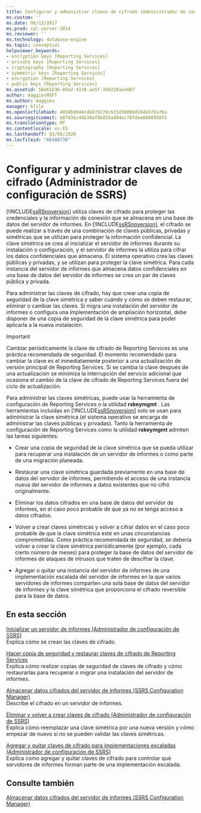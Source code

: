 ```yaml
---
title: Configurar y administrar claves de cifrado (Administrador de configuración de SSRS) | Microsoft Docs
ms.custom: ''
ms.date: 06/13/2017
ms.prod: sql-server-2014
ms.reviewer: ''
ms.technology: database-engine
ms.topic: conceptual
helpviewer_keywords:
- encryption keys [Reporting Services]
- private keys [Reporting Services]
- cryptography [Reporting Services]
- symmetric keys [Reporting Services]
- encryption [Reporting Services]
- public keys [Reporting Services]
ms.assetid: 58e61636-88a2-4338-ae5f-3dd210aee887
author: maggiesMSFT
ms.author: maggies
manager: kfile
ms.openlocfilehash: 4858b9844c4b07d270c615d30089d104bb7ba76a
ms.sourcegitcommit: b87d36c46b39af8b929ad94ec707dee8800950f5
ms.translationtype: MT
ms.contentlocale: es-ES
ms.lasthandoff: 02/08/2020
ms.locfileid: "66108730"
---
```

# <a name="configure-and-manage-encryption-keys-ssrs-configuration-manager"></a>Configurar y administrar claves de cifrado (Administrador de configuración de SSRS)
  
  [!INCLUDE[ssRSnoversion](../../includes/ssrsnoversion-md.md)] utiliza claves de cifrado para proteger las credenciales y la información de conexión que se almacena en una base de datos del servidor de informes. En [!INCLUDE[ssRSnoversion](../../includes/ssrsnoversion-md.md)], el cifrado se puede realizar a través de una combinación de claves públicas, privadas y simétricas que se utilizan para proteger la información confidencial. La clave simétrica se crea al inicializar el servidor de informes durante su instalación o configuración, y el servidor de informes la utiliza para cifrar los datos confidenciales que almacena. El sistema operativo crea las claves públicas y privadas, y se utilizan para proteger la clave simétrica. Para cada instancia del servidor de informes que almacena datos confidenciales en una base de datos del servidor de informes se crea un par de claves pública y privada.  
  
 Para administrar las claves de cifrado, hay que crear una copia de seguridad de la clave simétrica y saber cuándo y cómo se deben restaurar, eliminar o cambiar las claves. Si migra una instalación del servidor de informes o configura una implementación de ampliación horizontal, debe disponer de una copia de seguridad de la clave simétrica para poder aplicarla a la nueva instalación.  
  
> [!IMPORTANT]  
>  Cambiar periódicamente la clave de cifrado de Reporting Services es una práctica recomendada de seguridad. El momento recomendado para cambiar la clave es el inmediatamente posterior a una actualización de versión principal de Reporting Services. Si se cambia la clave después de una actualización se minimiza la interrupción del servicio adicional que ocasiona el cambio de la clave de cifrado de Reporting Services fuera del ciclo de actualización.  
  
 Para administrar las claves simétricas, puede usar la herramienta de configuración de Reporting Services o la utilidad **rskeymgmt** . Las herramientas incluidas en [!INCLUDE[ssRSnoversion](../../includes/ssrsnoversion-md.md)] solo se usan para administrar la clave simétrica (el sistema operativo se encarga de administrar las claves públicas y privadas). Tanto la herramienta de configuración de Reporting Services como la utilidad **rskeymgmt** admiten las tareas siguientes:  
  
-   Crear una copia de seguridad de la clave simétrica que se pueda utilizar para recuperar una instalación de un servidor de informes o como parte de una migración planeada.  
  
-   Restaurar una clave simétrica guardada previamente en una base de datos del servidor de informes, permitiendo el acceso de una instancia nueva del servidor de informes a datos existentes que no cifró originalmente.  
  
-   Eliminar los datos cifrados en una base de datos del servidor de informes, en el caso poco probable de que ya no se tenga acceso a datos cifrados.  
  
-   Volver a crear claves simétricas y volver a cifrar datos en el caso poco probable de que la clave simétrica esté en unas circunstancias comprometidas. Como práctica recomendada de seguridad, se debería volver a crear la clave simétrica periódicamente (por ejemplo, cada cierto número de meses) para proteger la base de datos del servidor de informes de ataques de intrusos que traten de descifrar la clave.  
  
-   Agregar o quitar una instancia del servidor de informes de una implementación escalada del servidor de informes en la que varios servidores de informes comparten una sola base de datos del servidor de informes y la clave simétrica que proporciona el cifrado reversible para la base de datos.  
  
## <a name="in-this-section"></a>En esta sección  
 [Inicializar un servidor de informes &#40;Administrador de configuración de SSRS&#41;](ssrs-encryption-keys-initialize-a-report-server.md)  
 Explica cómo se crean las claves de cifrado.  
  
 [Hacer copia de seguridad y restaurar claves de cifrado de Reporting Services](ssrs-encryption-keys-back-up-and-restore-encryption-keys.md)  
 Explica cómo realizar copias de seguridad de claves de cifrado y cómo restaurarlas para recuperar o migrar una instalación del servidor de informes.  
  
 [Almacenar datos cifrados del servidor de informes &#40;SSRS Configuration Manager&#41;](ssrs-encryption-keys-store-encrypted-report-server-data.md)  
 Describe el cifrado en un servidor de informes.  
  
 [Eliminar y volver a crear claves de cifrado &#40;Administrador de configuración de SSRS&#41;](ssrs-encryption-keys-delete-and-re-create-encryption-keys.md)  
 Explica cómo reemplazar una clave simétrica por una nueva versión y cómo empezar de nuevo si no se pueden validar las claves simétricas.  
  
 [Agregar y quitar claves de cifrado para implementaciones escaladas &#40;Administrador de configuración de SSRS&#41;](add-and-remove-encryption-keys-for-scale-out-deployment.md)  
 Explica como agregar y quitar claves de cifrado para controlar qué servidores de informes forman parte de una implementación escalada.  
  
## <a name="see-also"></a>Consulte también  
 [Almacenar datos cifrados del servidor de informes &#40;SSRS Configuration Manager&#41;](ssrs-encryption-keys-store-encrypted-report-server-data.md)  
  
  
